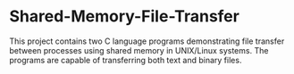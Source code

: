 # Shared-Memory-File-Transfer
This project contains two C language programs demonstrating file transfer between processes using shared memory in UNIX/Linux systems. The programs are capable of transferring both text and binary files.
